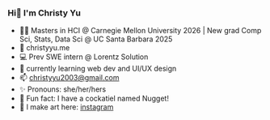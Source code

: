 ### Hi👋 I'm Christy Yu 

- 👩‍🎓 Masters in HCI @ Carnegie Mellon University 2026 | New grad Comp Sci, Stats, Data Sci @ UC Santa Barbara 2025
- 🔗 christyyu.me
- 💻 Prev SWE intern @ Lorentz Solution
- 🌱 currently learning web dev and UI/UX design
- 📫 christyyu2003@gmail.com
- ✨ Pronouns: she/her/hers
- 🦜 Fun fact: I have a cockatiel named Nugget!
- 🎨 I make art here: [instagram](https://www.instagram.com/qwistaycat/)
